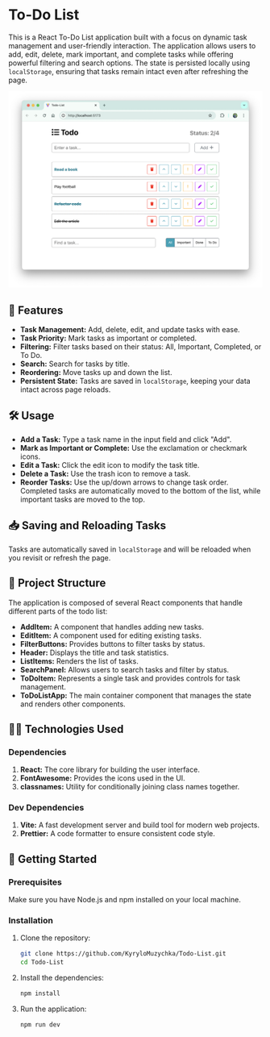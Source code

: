 # To-Do List

This is a React To-Do List application built with a focus on dynamic task management and user-friendly interaction. The application allows users to add, edit, delete, mark important, and complete tasks while offering powerful filtering and search options. The state is persisted locally using `localStorage`, ensuring that tasks remain intact even after refreshing the page.

![To-Do List App Screenshot](docs/images/screen.png)

## 🌟 Features

- **Task Management:** Add, delete, edit, and update tasks with ease.
- **Task Priority:** Mark tasks as important or completed.
- **Filtering:** Filter tasks based on their status: All, Important, Completed, or To Do.
- **Search:** Search for tasks by title.
- **Reordering:** Move tasks up and down the list.
- **Persistent State:** Tasks are saved in `localStorage`, keeping your data intact across page reloads.

## 🛠️ Usage

- **Add a Task:** Type a task name in the input field and click "Add".
- **Mark as Important or Complete:** Use the exclamation or checkmark icons.
- **Edit a Task:** Click the edit icon to modify the task title.
- **Delete a Task:** Use the trash icon to remove a task.
- **Reorder Tasks:** Use the up/down arrows to change task order. Completed tasks are automatically moved to the bottom of the list, while important tasks are moved to the top.

## 📥 Saving and Reloading Tasks

Tasks are automatically saved in `localStorage` and will be reloaded when you revisit or refresh the page.

## 🧰 Project Structure

The application is composed of several React components that handle different parts of the todo list:

- **AddItem:** A component that handles adding new tasks.
- **EditItem:** A component used for editing existing tasks.
- **FilterButtons:** Provides buttons to filter tasks by status.
- **Header:** Displays the title and task statistics.
- **ListItems:** Renders the list of tasks.
- **SearchPanel:** Allows users to search tasks and filter by status.
- **ToDoItem:** Represents a single task and provides controls for task management.
- **ToDoListApp:** The main container component that manages the state and renders other components.

## 👨‍💻 Technologies Used

### Dependencies

1. **React:** The core library for building the user interface.
2. **FontAwesome:** Provides the icons used in the UI.
3. **classnames:** Utility for conditionally joining class names together.

### Dev Dependencies

1. **Vite:** A fast development server and build tool for modern web projects.
2. **Prettier:** A code formatter to ensure consistent code style.

## 🚀 Getting Started

### Prerequisites

Make sure you have Node.js and npm installed on your local machine.

### Installation

1. Clone the repository:

    ```bash
    git clone https://github.com/KyryloMuzychka/Todo-List.git
    cd Todo-List
    ```

2. Install the dependencies:

    ```bash
    npm install
    ```

3. Run the application:

    ```bash
    npm run dev
    ```
